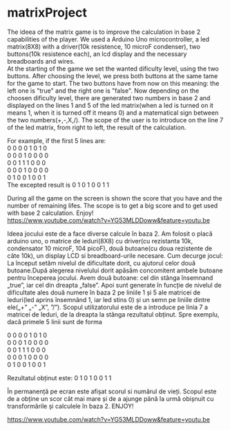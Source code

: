# matrixProject
The ideea of the matrix game is to improve the calculation in base 2 capabilities of the player. We used a Arduino Uno microcontroller, a led matrix(8X8) with a driver(10k resistence, 10 microF condenser), two buttons(10k resistence each), an lcd display and the necessary breadboards and wires.
<br />
At the starting of the game we set the wanted dificulty level, using the two buttons. After choosing the level, we press both buttons at the same tame for the game to start. The two buttons have from now on this meaning: the left one is "true" and the right one is "false". Now depending on the choosen dificulty level, there are generated two numbers in base 2 and displayed on the lines 1 and 5 of the led matrix(when a led is turned on it means 1, when it is turned off it means 0) and a matematical sign between the two numbers(+,-,X,/). The scope of the user is to introduce on the line 7 of the led matrix, from right to left, the result of the calculation.

For example, if the first 5 lines are:<br />
0 0 0 0 1 0 1 0 <br />
0 0 0 1 0 0 0 0 <br />
0 0 1 1 1 0 0 0 <br />
0 0 0 1 0 0 0 0 <br />
0 1 0 0 1 0 0 1 <br />
The excepted result is
0 1 0 1 0 0 1 1

During all the game on the screen is shown the score that you have and the number of remaining lifes. The scope is to get a big score and to get used with base 2 calculation.
Enjoy!
<br />
https://www.youtube.com/watch?v=YG53MLDDoww&feature=youtu.be


Ideea jocului este de a face diverse calcule în baza 2. Am folosit o placă arduino uno, o matrice de leduri(8X8) cu driver(cu rezistanta 10k, condensator 10 microF, 104 picoF), două butoane(cu doua rezistente de câte 10k), un display LCD si breadboard-urile necesare.
Cum decurge jocul:
La început setăm nivelul de dificultate dorit, cu ajutorul celor două butoane.După alegerea nivelului dorit apăsăm concomitent ambele butoane pentru începerea jocului. Avem două butoane: cel din stânga însemnand „true”, iar cel din dreapta „false”. Apoi sunt generate în funcție de nivelul de dificultate ales două numere în baza 2 pe liniile 1 și 5 ale matricei de leduri(led aprins însemnând 1, iar led stins 0) și un semn pe liniile dintre ele(„+” „-” „X”, ”/”). Scopul utilizatorului este de a introduce pe linia 7 a matricei de leduri, de la dreapta la stânga rezultatul obținut.
Spre exemplu, dacă primele 5 linii sunt de forma

0 0 0 0 1 0 1 0 <br />
0 0 0 1 0 0 0 0 <br />
0 0 1 1 1 0 0 0 <br />
0 0 0 1 0 0 0 0 <br />
0 1 0 0 1 0 0 1 <br />

Rezultatul obținut este:
0 1 0 1 0 0 1 1

În permanență pe ecran este afișat scorul si numărul de vieți. Scopul este de a obține un scor cât mai mare și de a ajunge până la urmă obișnuit cu transformările și calculele în baza 2.
ENJOY!

https://www.youtube.com/watch?v=YG53MLDDoww&feature=youtu.be
